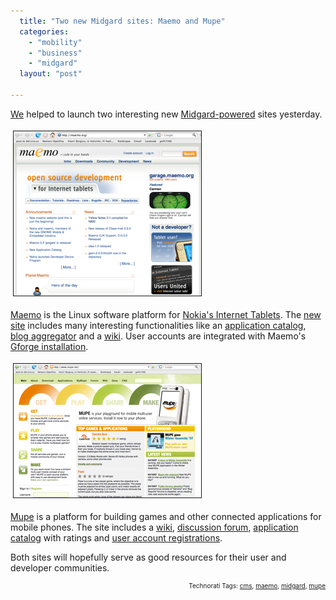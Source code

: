 ```yaml
---
  title: "Two new Midgard sites: Maemo and Mupe"
  categories: 
    - "mobility"
    - "business"
    - "midgard"
  layout: "post"

---
```

<a href="http://www.nemein.com/">We</a> helped to launch two interesting new <a href="http://www.midgard-project.org/">Midgard-powered</a> sites yesterday.

<img src="/files/maemo-new-site.jpg" height="263" width="300" border="1" hspace="4" vspace="4" alt="Maemo-New-Site" /><span style="font-size:0pt;">

</span><a href="http://maemo.org/">Maemo</a> is the Linux software platform for <a href="http://www.nokiausa.com/internettablet">Nokia's Internet Tablets</a>. The <a href="http://maemo.org/news/view/new_maemo_website-and_this_is_just_the_beginning.html">new site</a> includes many interesting functionalities like an <a href="http://maemo.org/downloads/">application catalog</a>, <a href="http://maemo.org/news/planet-maemo/">blog aggregator</a> and a <a href="http://maemo.org/community/wiki/">wiki</a>. User accounts are integrated with Maemo's <a href="http://garage.maemo.org/">Gforge installation</a>.

<img src="/files/mupe-new-site.jpg" height="214" width="300" border="1" hspace="4" vspace="4" alt="Mupe-New-Site" /><span style="font-size:0pt;">

</span><a href="http://www.mupe.net/">Mupe</a> is a platform for building games and other connected applications for mobile phones. The site includes a <a href="http://www.mupe.net/wiki/">wiki</a>, <a href="http://www.mupe.net/forum/">discussion forum</a>, <a href="http://www.mupe.net/applications/">application catalog</a> with ratings and <a href="http://www.mupe.net/mymupe/register/user.html">user account registrations</a>.

Both sites will hopefully serve as good resources for their user and developer communities.
<!-- technorati tags start --><p style="text-align:right;font-size:10px;">Technorati Tags: <a href="http://www.technorati.com/tag/cms" rel="tag">cms</a>, <a href="http://www.technorati.com/tag/maemo" rel="tag">maemo</a>, <a href="http://www.technorati.com/tag/midgard" rel="tag">midgard</a>, <a href="http://www.technorati.com/tag/mupe" rel="tag">mupe</a></p><!-- technorati tags end -->